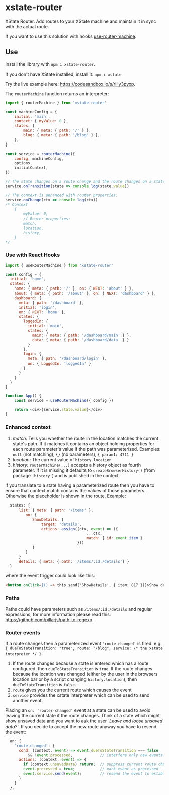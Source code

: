 # xstate-router

XState Router. Add routes to your XState machine and maintain it in sync with the actual route.

If you want to use this solution with hooks [use-router-machine](https://github.com/carloslfu/use-router-machine).

## Use

Install the library with `npm i xstate-router`.

If you don't have XState installed, install it: `npm i xstate`

Try the live example here: https://codesandbox.io/s/rllly3pyxp.

The `routerMachine` function returns an interpreter:

```javascript
import { routerMachine } from 'xstate-router'

const machineConfig = {
    initial: 'main',
    context: { myValue: 0 },
    states: {
        main: { meta: { path: '/' } },
        blog: { meta: { path: '/blog' } },
    },
}

const service = routerMachine({
    config: machineConfig,
    options,
    initialContext,
})

// The state changes on a route change and the route changes on a state change.
service.onTransition(state => console.log(state.value))

// The context is enhanced with router properties.
service.onChange(ctx => console.log(ctx))
/* Context
    {
        myValue: 0,
        // Router properties:
        match,
        location,
        history,
    }
*/

```

### Use with React Hooks

```javascript
import { useRouterMachine } from 'xstate-router'

const config = {
  initial: 'home',
  states: {
    home: { meta: { path: '/' }, on: { NEXT: 'about' } },
    about: { meta: { path: '/about' }, on: { NEXT: 'dashboard' } },
    dashboard: {
      meta: { path: '/dashboard' },
      initial: 'login',
      on: { NEXT: 'home' },
      states: {
        loggedIn: {
          initial: 'main',
          states: {
            main: { meta: { path: '/dashboard/main' } },
            data: { meta: { path: '/dashboard/data' } }
          }
        },
        login: {
          meta: { path: '/dashboard/login' },
          on: { LoggedIn: 'loggedIn' }
        }
      }
    }
  }
}

function App() {
    const service = useRouterMachine({ config })

    return <div>{service.state.value}</div>
}
```

### Enhanced context

1. *match:*
Tells you whether the route in the location matches the current state's path. If it matches it contains an object holding properties for each route parameter's value if the path was parameterized. Examples: `null` (not matching), `{}` (no parameters), `{ param1: 4711 }`
1. *location:*
The current value of `history.location`
1. *history:*
`routerMachine(...)` accepts a history object as fourth parameter. If it is missing it defaults to `createBrowserHistory()` (from package `'history'`) and is published in the context.

if you translate to a state having a parameterized route then you have to ensure that context.match contains the values of those parameters. Otherwise the placeholder is shown in the route. Example:
```javascript
  states: {
      list: { meta: { path: '/items' },
         on: {
            ShowDetails: {
                target: 'details',
                actions: assign((ctx, event) => ({
                                    ...ctx,
                                    match: { id: event.item }
                                }))
            }
         }
      }
      details: { meta: { path: '/items/:id:/details'} }
  }
```
where the event trigger could look like this:
```html
<button onClick={() => this.send('ShowDetails', { item: 817 })}>Show details...</button>
```

### Paths

Paths could have parameters such as `/items/:id:/details` and regular expressions, for more information please read this: https://github.com/pillarjs/path-to-regexp.

### Router events

If a route changes then a parameterized event `'route-changed'` is fired: e.g. `{ dueToStateTransition: "true", route: "/blog", service: /* the xstate interpreter */ }`. 
1. If the route changes because a state is entered which has a route configured, then `dueToStateTransition` is `true`. If the route changes because the location was changed (either by the user in the browsers location bar or by a script changing `history.location`), then `dueToStateTransition` is `false`.
1. `route` gives you the current route which causes the event
1. `service` provides the xstate interpreter which can be used to send another event.

Placing an `on: 'router-changed'` event at a state can be used to avoid leaving the current state if the route changes. Think of a state which might show unsaved data and you want to ask the user *'Leave and loose unsaved data?'*. If you decide to accept the new route anyway you have to resend the event:
```javascript
  on: {
    'route-changed': {
      cond: (context, event) => event.dueToStateTransition === false
          && !event.processed,            // interfere only new events
      actions: (context, event) => {
        if (context.unsavedData) return;  // suppress current route change
        event.processed = true;           // mark event as processed
        event.service.send(event);        // resend the event to establish the origin route change
      }
    }
  },
```
